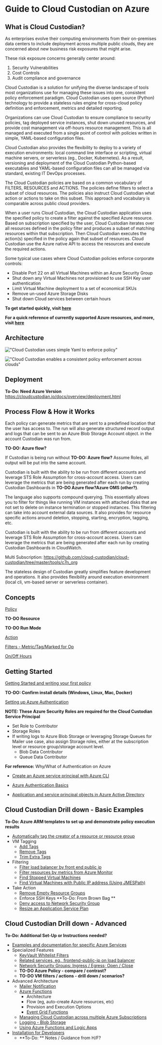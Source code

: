 # Guide to Cloud Custodian on Azure

## **What is Cloud Custodian?**

As enterprises evolve their computing environments from their on-premises data centers to include deployment across multiple public clouds, they are concerned about new business risk exposures that might arise.  

These risk exposure concerns generally center around: 
1) Security Vulnerabilities
2) Cost Controls
3) Audit compliance and governance

Cloud Custodian is a solution for unifying the diverse landscape of tools most organizations use for managing these issues into one, consistent policy enforcement paradigm.  Cloud Custodian uses open source (Python) technology to provide a stateless rules engine for cross-cloud policy definition and enforcement, metrics and detailed reporting.  

Organizations can use Cloud Custodian to ensure compliance to security policies, tag deployed service instances, shut down unused resources, and provide cost management via off-hours resource management.  This is all managed and executed from a single point of control with policies written in simple, YAML-based configuration files.  

Cloud Custodian also provides the flexibility to deploy to a variety of execution environments: local command line interface or scripting, virtual machine servers, or serverless (eg., Docker, Kubernetes).  As a result, versioning and deployment of the Cloud Custodian Python-based executables and YAML-based configuration files can all be managed via standard, existing IT DevOps processes.

The Cloud Custodian policies are based on a common vocabulary of FILTERS, RESOURCES and ACTIONS.  The policies define filters to select a subset of cloud resources.  The policies also instruct Cloud Custodian what action or actions to take on this subset.  This approach and vocabulary is comparable across public cloud providers.

When a user runs Cloud Custodian, the Cloud Custodian application uses the specified policy to create a filter against the specified Azure resource.  Based on subscription specified by the user, Cloud Custodian iterates over all resources defined in the policy filter and produces a subset of matching resources within that subscription.  Then Cloud Custodian executes the action(s) specified in the policy again that subset of resources.  Cloud Custodian use the Azure native API to access the resources and execute the required actions.

Some typical use cases where Cloud Custodian policies enforce corporate controls:
- Disable Port 22 on all Virtual Machines within an Azure Security Group
- Shut down any Virtual Machines not provisioned to use SSH Key user authentication
- Limit Virtual Machine deployment to a set of economical SKUs
- Remove un-used Azure Storage Disks
- Shut down Cloud services between certain hours

**To get started quickly, visit [here](https://cloudcustodian.io/docs/azure/gettingstarted.html)**

**For a quick reference of currently supported Azure resources, and more, visit [here](https://cloudcustodian.io/docs/azure/policy/index.html)**

## **Architecture**

!["Cloud Custodian uses simple Yaml to enforce policy"](./pictures/yml-picture.jpg "Cloud Custodian uses simple Yaml to enforce policy")

!["Cloud Custodian enables a consistent policy enforcement across clouds"](./pictures/cc-multi-cloud.jpg "Cloud Custodian enables a consistent policy enforcement across clouds")

## **Deployment**
**To-Do: Need Azure Version**
https://cloudcustodian.io/docs/overview/deployment.html

## **Process Flow & How it Works**


Each policy can generate metrics that are sent to a predefined location that the user has access to.  The run will also generate structured record output and logs that can be sent to an Azure Blob Storage Account object. in the account Custodian was run from. 

 **TO-DO: Azure flow?** 

If Custodian is being run without **TO-DO: Azure flow?**  Assume Roles, all output will be put into the same account. 

Custodian is built with the ability to be run from different accounts and leverage STS Role Assumption for cross-account access. Users can leverage the metrics that are being generated after each run by creating Custodian Dashboards in **TO-DO Azure flow?Azure OMS (other?)**.

The language also supports compound querying. This essentially allows you to filter for things like running VM instances with attached disks that are not set to delete on instance termination or stopped instances. This filtering can take into account external data sources. It also provides for resource specific actions around deletion, stopping, starting, encryption, tagging, etc.

Custodian is built with the ability to be run from different accounts and leverage STS Role Assumption for cross-account access. Users can leverage the metrics that are being generated after each run by creating Custodian Dashboards in CloudWatch.

Multi Subscription:
https://github.com/cloud-custodian/cloud-custodian/tree/master/tools/c7n_org


The stateless design of Custodian greatly simplifies feature development and operations. It also provides flexibility around execution environment (local cli, vm-based server or serverless container).


## **Concepts**
[Policy](https://cloudcustodian.io/docs/azure/policy/index.html)

**TO-DO Resource**

**TO-DO Run Mode**

[Action](https://cloudcustodian.io/docs/azure/policy/genericarmaction.html#azure-genericarmaction)

[Filters - Metric/Tag/Marked for Op](https://cloudcustodian.io/docs/filters.html#filters)

[On/Off Hours](https://cloudcustodian.io/docs/quickstart/offhours.html)

## **Getting Started**

[Getting Started and writing your first policy]( https://cloudcustodian.io/docs/azure/gettingstarted.html)

**TO-DO: Confirm install details (Windows, Linux, Mac, Docker)**

[Setting up Azure Authentication](https://cloudcustodian.io/docs/azure/authentication.html)

**NOTE: These Azure Security Roles are required for the Cloud Custodian Service Principal**
- Set Role to Contributor
- Storage Roles
- If writing logs to Azure Blob Storage or leveraging Storage Queues for Mailer use case, also assign Storage roles, either at the subscription level or resource group/storage account level.
  - Blob Data Contributor  
  - Queue Data Contributor
 
**For reference:** Why/What of Authentication on Azure

- [Create an Azure service principal with Azure CLI](https://docs.microsoft.com/en-us/cli/azure/create-an-azure-service-principal-azure-cli?view=azure-cli-latest)

- [Azure Authentication Basics](https://docs.microsoft.com/en-us/azure/active-directory/develop/authentication-scenarios)

- [Application and service principal objects in Azure Active Directory](https://docs.microsoft.com/en-us/azure/active-directory/develop/app-objects-and-service-principals)

## **Cloud Custodian Drill down - Basic Examples**
**To-Do: Azure ARM templates to set up and demonstrate policy execution results**

- [Automatically tag the creator of a resource or resource group](https://cloudcustodian.io/docs/azure/examples/autotagusers.html)
- VM Tagging
    - [Add Tags](https://cloudcustodian.io/docs/azure/examples/tagadd.html)
    - [Remove Tags](https://cloudcustodian.io/docs/azure/examples/tagremove.html)
    - [Trim Extra Tags](https://cloudcustodian.io/docs/azure/examples/tagtrim.html)
- Filtering
    - [Filter load balancer by front end public ip](https://cloudcustodian.io/docs/azure/examples/lbfilterbyfrotendip.html)
    - [Filter resources by metrics from Azure Monitor](https://cloudcustodian.io/docs/azure/examples/metrics.html)
    - [Find Stopped Virtual Machines](https://cloudcustodian.io/docs/azure/examples/stoppedvm.html)
    - [Find Virtual Machines with Public IP address (Using JMESPath)](https://cloudcustodian.io/docs/azure/examples/vmwithpublicip.html)
- Take Action
    - [Remove Empty Resource Groups](https://cloudcustodian.io/docs/azure/examples/rgremoveempty.html)
    - Enforce SSH Keys **To-Do: From Brown Bag **
    - [Deny access to Network Security Group](https://cloudcustodian.io/docs/azure/examples/nsg.html)
    - [Resize an Application Service Plan](https://cloudcustodian.io/docs/azure/examples/resizeappplan.html)

## **Cloud Custodian Drill down - Advanced**
**To-Do: Additional Set-Up or Instructions needed?**
- [Examples and documentation for specific Azure Services](https://cloudcustodian.io/docs/azure/policy/index.html)
- Specialized Features
    - [KeyVault Whitelist Filters](https://cloudcustodian.io/docs/azure/policy/resources/keyvault.html)
    - [Related services, eg., frontend-public-ip on load balancer](https://cloudcustodian.io/docs/azure/policy/resources/loadbalancer.html)
    - [Network Security Groups: Ingress / Egress; Open / Close](https://cloudcustodian.io/docs/azure/policy/resources/nsg.html)
    - **TO-DO Azure Policy - compare / contrast?**
    - **TO-DO VM filters / actions - drill down / scenarios?**
- Advanced Architecture
  - [Mailer Notification](https://cloudcustodian.io/docs/azure/examples/notify.html)
  - [Azure Functions](https://cloudcustodian.io/docs/azure/advanced/azurefunctions.html)
    - Architecture
    - Flow (eg, auto-create Azure resources, etc)
    - Provision and Execution Options
    - [Event Grid Functions](https://github.com/cloud-custodian/cloud-custodian/blob/master/tools/c7n_azure/c7n_azure/azure_events.py)
   - [Managing Cloud Custodian across multiple Azure Subscriptions](https://cloudcustodian.io/docs/azure/advanced/multiplesubs.html)
   - [Logging - Blob Storage](https://cloudcustodian.io/docs/azure/advanced/bloboutput.html)
   - [Using Azure Functions and Logic Apps](https://github.com/plooploops/azure-functions-c7n-test/blob/master/scenarios-read-me/azure-functions-logic-apps-readme.md)
- [Installation for Developers](https://cloudcustodian.io/docs/developer/installing.html#developer-installing)
    - **To-Do: ** Notes / Guidance from H/F?
  